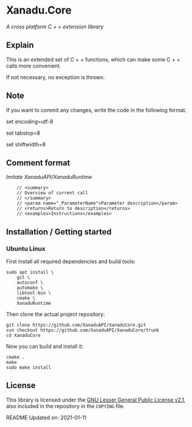 # Xanadu.Core

*A cross platform C + + extension library*


## Explain

This is an extended set of C + + functions, which can make some C + + calls more convenient.

If not necessary, no exception is thrown.



## Note

If you want to commit any changes, write the code in the following format.

set encoding=utf-8

set tabstop=8

set shiftwidth=8



## Comment format

*Imitate XanaduAPI/XanaduRuntime*

~~~shell
	// <summary>
	// Overview of current call
	// </summary>
	// <param name="_ParameterName">Parameter description</param>
	// <returns>Return to description</returns>
	// <examples>Instructions</examples>
~~~


## Installation / Getting started

### Ubuntu Linux

First install all required dependencies and build tools:
```shell
sudo apt install \
	git \
	autoconf \
	automake \
	libtool-bin \
	cmake \
	XanaduRuntime
```

Then clone the actual project repository:
```shell
git clone https://github.com/XanaduAPI/XanaduCore.git
svn checkout https://github.com/XanaduAPI/XanaduCore/trunk
cd XanaduCore
```

Now you can build and install it:
```shell
cmake .
make
sudo make install
```

## License

This library is licensed under the [GNU Lesser General Public License v2.1](https://www.gnu.org/licenses/lgpl-2.1.en.html),
also included in the repository in the `COPYING` file.

README Updated on: 2021-01-11
